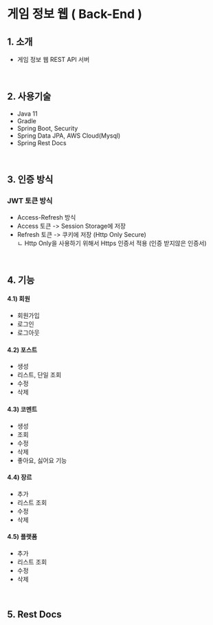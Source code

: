 # 게임 정보 웹 ( Back-End )

## 1. 소개
- 게임 정보 웹 REST API 서버
<br>

## 2. 사용기술
- Java 11
- Gradle
- Spring Boot, Security
- Spring Data JPA, AWS Cloud(Mysql)
- Spring Rest Docs
<br>

## 3. 인증 방식
### JWT 토큰 방식
- Access-Refresh 방식
- Access 토큰 -> Session Storage에 저장
- Refresh 토큰 -> 쿠키에 저장 (Http Only Secure) <br> 
 ㄴ Http Only을 사용하기 위해서 Https 인증서 적용 (인증 받지않은 인증서)
<br>

## 4. 기능
#### 4.1) 회원
- 회원가입 
- 로그인
- 로그아웃

#### 4.2) 포스트
- 생성
- 리스트, 단일 조회
- 수정
- 삭제

#### 4.3) 코멘트
- 생성
- 조회
- 수정
- 삭제
- 좋아요, 싫어요 기능

#### 4.4) 장르
- 추가
- 리스트 조회
- 수정
- 삭제

#### 4.5) 플랫폼
- 추가
- 리스트 조회
- 수정
- 삭제

<br>

## 5. Rest Docs

